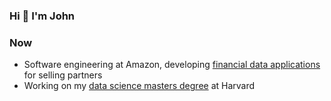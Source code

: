 ### Hi 👋 I'm John

### Now

* Software engineering at Amazon, developing [financial data applications](https://amazon.jobs/en/teams/financial-intelligence-systems) for selling partners
* Working on my [data science masters degree](https://scholar.harvard.edu/itsjohnward) at Harvard

<!--
**itsjohnward/itsjohnward** is a ✨ _special_ ✨ repository because its `README.md` (this file) appears on your GitHub profile.

Here are some ideas to get you started:

- 🔭 I’m currently working on ...
- 🌱 I’m currently learning ...
- 👯 I’m looking to collaborate on ...
- 🤔 I’m looking for help with ...
- 💬 Ask me about ...
- 📫 How to reach me: ...
- 😄 Pronouns: ...
- ⚡ Fun fact: ...
-->

